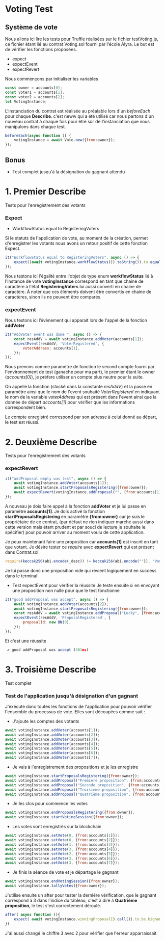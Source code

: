# Voting Test 
## Système de vote

Nous allons ici lire les tests pour Truffle réalisées sur le fichier testVoting.js, ce fichier étant lié au contrat Voting.sol fourni par l'école Alyra. Le but est de vérifier les fonctions proposées. 

- expect
- expectEvent
- expectRevert

Nous commençons par initialiser les variables
```js
const owner = accounts[0];
const voter1 = accounts[1];
const voter2 = accounts[2];
let VotingInstance;
```
    
L'instanciation du contrat est réalisée au préalable lors d'un *beforeEach* pour chaque **Describe**. c'est neww qui a été utilisé car nous partons d'un nouveau contrat à chaque fois pour être sûr de l'instanciation que nous manipulons dans chaque test.
```js
beforeEach(async function () {
    votingInstance = await Vote.new({from:owner});
});
```

## Bonus

- Test complet jusqu'à la désignation du gagnant attendu

# 1. Premier Describe
Tests pour l'enregistrement des votants

### Expect
- WorkflowStatus equal to RegisteringVoters

Si le statuts de l'application de vote, au moment de la création, permet d'enregistrer les votants nous avons un retour positif de cette fonction Expect.
```js
it("WorkflowStatus equal to RegisteringVoters", async () => {
    expect((await votingInstance.workflowStatus()).toString()).to.equal(Vote.WorkflowStatus.RegisteringVoters.toString());
});
```
Nous testons ici l'égalité entre l'objet de type enum **workflowStatus** lié à l'instance de vote **votingInstance** correspond en tant que chaine de caractère à l'état **RegisteringVoters** lui aussi converti en chaine de caractère. 
À noter que ces éléments  doivent être convertis en chaine de caractères, sinon ils ne peuvent être comparés.



### expectEvent

Nous testons ici l’évènement qui apparait lors de l'appel de la fonction **addVoter**

```js
it("AddVoter event was done ", async () => {
    const resAddV = await votingInstance.addVoter(accounts[1]);
    expectEvent(resAddV, 'VoterRegistered', { 
        voterAddress: accounts[1],
    });
});
```
Nous prenons comme paramètre de fonction le second compte fourni par l'environnement de test (ganache pour ma part), le premier étant le owner (*accounts[0]*), je préfere utiliser un compte plus neutre pour la suite.

On appelle la fonction (stocké dans la constante *resAddV*) et la passe en paramètre ainsi que le nom de l'event souhaité *VoterRegistered* en indiquant le nom de la variable *voterAddress* qui est présent dans l'event ainsi que la donnée de départ *accounts[1]* pour vérifier que les informations correspondent bien.

Le compte enregistré correspond par son adresse à celui donné au départ, le test est réussi.

# 2. Deuxième Describe

Tests pour l'enregistrement des votants

### expectRevert

```js
it("addProposal empty was test", async () => {
    await votingInstance.addVoter(accounts[1]);
    await votingInstance.startProposalsRegistering({from:owner});
    await expectRevert(votingInstance.addProposal("", {from:accounts[1]}), 'Vous ne pouvez pas ne rien proposer');
});
```

A nouveau je dois faire appel à la fonction **addVoter** et je lui passe en paramètre **accounts[1]**.
Je dois activé la fonction **startProposalsRegistering** en paramètre **{from:owner}** car je suis le propriétaire de ce contrat, (par défaut ne rien indiquer marche aussi dans cette version mais étant prudent et par souci de lecture je souhaite le spécifier) pour pouvoir arriver au moment voulu de cette application.

Je peux maintenant faire une proposition car **accounts[1]** est inscrit en tant que votant.
Je désire tester ce *require* avec **expectRevert** qui est présent dans Contrat.sol
```js
require(keccak256(abi.encode(_desc)) != keccak256(abi.encode("")), 'Vous ne pouvez pas ne rien proposer');
```
Je lui passe donc une proposition vide qui revient logiquement en success dans le terminal

- Test expectEvent pour vérifier la réussite
Je teste ensuite si en envoyant une proposition non nulle pour que le test fonctionne
```js
it("good addProposal was accept", async () => {
    await votingInstance.addVoter(accounts[2]);
    await votingInstance.startProposalsRegistering({from:owner});
    const resAddV = await votingInstance.addProposal("Lucky", {from:accounts[2]});
    expectEvent(resAddV, 'ProposalRegistered', { 
        proposalId: new BN(0),
    });
});
```

Et c'est une réussite
```js
 ✔ good addProposal was accept (301ms)
```

# 3. Troisième Describe

Test complet

### Test de l'application jusqu'à désignation d'un gagnant

J'exécute donc toutes les fonctions de l'application pour pouvoir vérifier l'ensemble du processus de vote.
Elles sont découpées comme suit :
- J'ajoute les comptes des votants
```js
await votingInstance.addVoter(accounts[1]);
await votingInstance.addVoter(accounts[2]);
await votingInstance.addVoter(accounts[3]);
await votingInstance.addVoter(accounts[4]);
await votingInstance.addVoter(accounts[5]);
await votingInstance.addVoter(accounts[6]);
await votingInstance.addVoter(accounts[7]);
```

- Je vais à l'enregistrement des propositions et je les enregistre
```js
await votingInstance.startProposalsRegistering({from:owner});
await votingInstance.addProposal("Premiere proposition", {from:accounts[1]});
await votingInstance.addProposal("Seconde proposition", {from:accounts[2]});
await votingInstance.addProposal("Troisieme proposition", {from:accounts[3]});
await votingInstance.addProposal("Quatrième proposition", {from:accounts[4]});
```

- Je les clos pour commence les votes
```js
await votingInstance.endProposalsRegistering({from:owner});
await votingInstance.startVotingSession({from:owner});
```
- Les votes sont enregistrés sur la blockchain
```js
await votingInstance.setVote(0, {from:accounts[1]});
await votingInstance.setVote(0, {from:accounts[2]});
await votingInstance.setVote(1, {from:accounts[3]});
await votingInstance.setVote(3, {from:accounts[4]});
await votingInstance.setVote(2, {from:accounts[5]});
await votingInstance.setVote(3, {from:accounts[6]});
await votingInstance.setVote(3, {from:accounts[7]});
```
- Je finis la séance de vote et je départage le gagnant
```js
await votingInstance.endVotingSession({from:owner});
await votingInstance.tallyVotes({from:owner});
```

J'utilise ensuite un after pour tester la dernière vérification, que le gagnant correspond à 3 dans l'indice du tableau, c'est à dire à **Quatrième proposition**, le test s'est correctement déroulé.
```js
after( async function (){
    expect( await votingInstance.winningProposalID.call()).to.be.bignumber.equal(new BN(3));
})
```
J'ai aussi changé le chiffre 3 avec 2 pour vérifier que l'erreur apparraissait.
